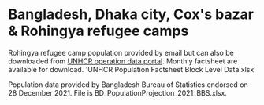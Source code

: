 # Bangladesh, Dhaka city, Cox's bazar & Rohingya refugee camps

Rohingya refugee camp population provided by email but can also be downloaded from [UNHCR operation data portal](https://data2.unhcr.org/en/situations/myanmar_refugees). Monthly factsheet are available for download.
'UNHCR Population Factsheet  Block Level Data.xlsx'

Population data provided by Bangladesh Bureau of Statistics endorsed on 28 December 2021.
File is BD_PopulationProjection_2021_BBS.xlsx.